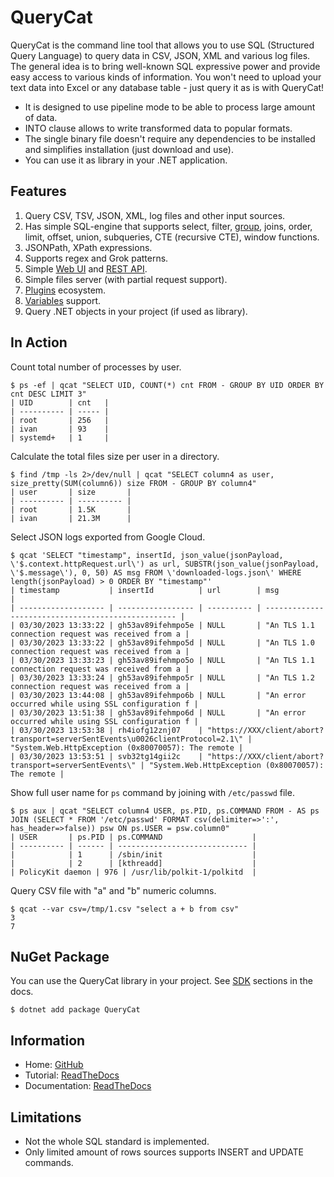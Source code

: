 # QueryCat

QueryCat is the command line tool that allows you to use SQL (Structured Query Language) to query data in CSV, JSON, XML and various log files. The general idea is to bring well-known SQL expressive power and provide easy access to various kinds of information. You won't need to upload your text data into Excel or any database table - just query it as is with QueryCat!

- It is designed to use pipeline mode to be able to process large amount of data.
- INTO clause allows to write transformed data to popular formats.
- The single binary file doesn't require any dependencies to be installed and simplifies installation (just download and use).
- You can use it as library in your .NET application.

## Features

1. Query CSV, TSV, JSON, XML, log files and other input sources.
2. Has simple SQL-engine that supports select, filter, [group](https://querycat.readthedocs.io/en/latest/functions/aggregate/), joins, order, limit, offset, union, subqueries, CTE (recursive CTE), window functions.
3. JSONPath, XPath expressions.
4. Supports regex and Grok patterns.
5. Simple [Web UI](https://querycat.readthedocs.io/en/latest/features/web-server/) and [REST API](https://querycat.readthedocs.io/en/latest/features/web-server/).
6. Simple files server (with partial request support).
7. [Plugins](https://querycat.readthedocs.io/en/latest/plugins/) ecosystem.
8. [Variables](https://querycat.readthedocs.io/en/latest/commands/declare/) support.
9. Query .NET objects in your project (if used as library).

## In Action

Count total number of processes by user.

```
$ ps -ef | qcat "SELECT UID, COUNT(*) cnt FROM - GROUP BY UID ORDER BY cnt DESC LIMIT 3"
| UID        | cnt   |
| ---------- | ----- |
| root       | 256   |
| ivan       | 93    |
| systemd+   | 1     |
```

Calculate the total files size per user in a directory.

```
$ find /tmp -ls 2>/dev/null | qcat "SELECT column4 as user, size_pretty(SUM(column6)) size FROM - GROUP BY column4"
| user       | size       |
| ---------- | ---------- |
| root       | 1.5K       |
| ivan       | 21.3M      |
```

Select JSON logs exported from Google Cloud.

```
$ qcat 'SELECT "timestamp", insertId, json_value(jsonPayload, \'$.context.httpRequest.url\') as url, SUBSTR(json_value(jsonPayload, \'$.message\'), 0, 50) AS msg FROM \'downloaded-logs.json\' WHERE length(jsonPayload) > 0 ORDER BY "timestamp"'
| timestamp           | insertId          | url        | msg                                                |
| ------------------- | ----------------- | ---------- | -------------------------------------------------- |
| 03/30/2023 13:33:22 | gh53av89ifehmpo5e | NULL       | "An TLS 1.1 connection request was received from a |
| 03/30/2023 13:33:22 | gh53av89ifehmpo5d | NULL       | "An TLS 1.0 connection request was received from a |
| 03/30/2023 13:33:23 | gh53av89ifehmpo5o | NULL       | "An TLS 1.1 connection request was received from a |
| 03/30/2023 13:33:24 | gh53av89ifehmpo5r | NULL       | "An TLS 1.2 connection request was received from a |
| 03/30/2023 13:44:08 | gh53av89ifehmpo6b | NULL       | "An error occurred while using SSL configuration f |
| 03/30/2023 13:51:38 | gh53av89ifehmpo6d | NULL       | "An error occurred while using SSL configuration f |
| 03/30/2023 13:53:38 | rh4iofg12znj07    | "https://XXX/client/abort?transport=serverSentEvents\u0026clientProtocol=2.1\" | "System.Web.HttpException (0x80070057): The remote |
| 03/30/2023 13:53:51 | svb32tg14gii2c    | "https://XXX/client/abort?transport=serverSentEvents\" | "System.Web.HttpException (0x80070057): The remote |
```

Show full user name for `ps` command by joining with `/etc/passwd` file.

```
$ ps aux | qcat "SELECT column4 USER, ps.PID, ps.COMMAND FROM - AS ps JOIN (SELECT * FROM '/etc/passwd' FORMAT csv(delimiter=>':', has_header=>false)) psw ON ps.USER = psw.column0"
| USER       | ps.PID | ps.COMMAND                    |
| ---------- | ------ | ----------------------------- |
|            | 1      | /sbin/init                    |
|            | 2      | [kthreadd]                    |
| PolicyKit daemon | 976 | /usr/lib/polkit-1/polkitd  |
```

Query CSV file with "a" and "b" numeric columns.

```
$ qcat --var csv=/tmp/1.csv "select a + b from csv"
3
7
```

## NuGet Package

You can use the QueryCat library in your project. See [SDK](https://querycat.readthedocs.io/en/latest/development/sdk/) sections in the docs.

```
$ dotnet add package QueryCat
```

## Information

- Home: [GitHub](https://github.com/krasninja/querycat)
- Tutorial: [ReadTheDocs](https://querycat.readthedocs.io/en/latest/tutorial/)
- Documentation: [ReadTheDocs](https://querycat.readthedocs.io/)

## Limitations

- Not the whole SQL standard is implemented.
- Only limited amount of rows sources supports INSERT and UPDATE commands.
